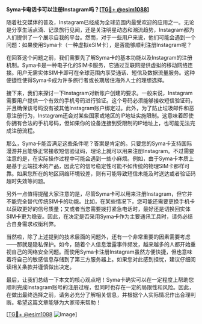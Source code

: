 **Syma卡电话卡可以注册Instagram吗？[[TG💪+ @esim1088](https://t.me/s/esim1088)]**

随着社交媒体的普及，Instagram已经成为全球范围内最受欢迎的应用之一。无论是分享生活点滴、记录旅行见闻，还是关注明星动态和潮流趋势，Instagram都为人们提供了一个展示自我的平台。然而，对于一些用户来说，他们可能会遇到一个问题：如果使用Syma卡（一种虚拟eSIM卡），是否能够顺利注册Instagram呢？

在回答这个问题之前，我们需要先了解Syma卡的基本功能以及Instagram的注册机制。Syma卡是一种电子化的SIM卡服务，它通过互联网提供虚拟的移动网络连接。用户无需实体SIM卡即可在全球范围内享受通话、短信及数据流量服务。这种便捷性使得Syma卡成为许多旅行者或长期居住海外人士的理想选择。

接下来，我们来探讨一下Instagram对新账户创建的要求。一般来说，Instagram需要用户提供一个有效的手机号码进行验证。这个号码必须能够接收短信验证码，并且确保该号码没有被其他Instagram账户绑定过。此外，为了防止垃圾邮件和恶意注册行为，Instagram还会对某些国家或地区的IP地址实施限制。这意味着即使你拥有合法的手机号码，但如果你的设备连接到受限制的IP地址上，也可能无法完成注册流程。

那么，Syma卡能否满足这些条件呢？答案是肯定的。只要您的Syma卡支持国际漫游并且能够正常接收短信验证码，理论上就可以用来注册Instagram。不过需要注意的是，在实际操作过程中可能会遇到一些小麻烦。例如，由于Syma卡本质上是基于云端技术的产品，因此它的信号稳定性可能不如传统的物理SIM卡那样可靠。如果您所在的地区网络环境较差，则有可能导致短信未能及时送达或者验证码超时失效等问题。

另外一点值得提醒大家注意的是，尽管Syma卡可以用来注册Instagram，但它并不能完全替代传统SIM卡的功能。比如，在某些情况下，您可能还需要更换手机卡以获取更好的信号质量；又或者当您需要拨打紧急电话时，最好还是切换回实体SIM卡更为稳妥。因此，在决定是否采用Syma卡作为主要通讯工具时，请务必结合自身需求权衡利弊。

当然啦，除了上述提到的技术层面的问题外，还有一个非常重要的因素需要考虑——那就是隐私保护。如今，随着个人信息泄露事件频发，越来越多的人都开始重视自己的网络安全问题。而使用Syma卡注册Instagram虽然方便快捷，但也意味着将自己的敏感信息存储到了第三方服务器上。如果您对此感到担忧，建议仔细阅读相关条款并谨慎做出决定。

最后，让我们总结一下本文的核心观点吧！Syma卡确实可以在一定程度上帮助您顺利完成Instagram账号的注册过程，但同时也存在一定的局限性和风险。因此，在做出最终选择之前，请务必充分了解相关信息，并根据个人实际情况作出合理判断。希望这篇文章能够为大家带来帮助！

[[TG💪+ @esim1088](https://t.me/s/esim1088) ![Image](https://i.postimg.cc/4NQfJmqS/Snipaste-2025-05-13-00-14-12.png)]